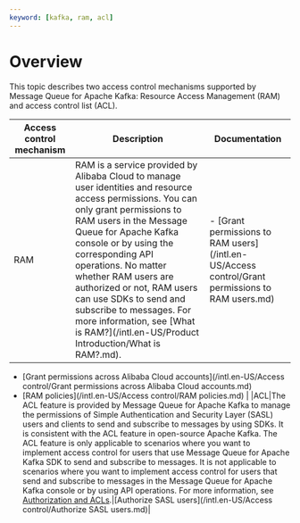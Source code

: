 ```yaml
---
keyword: [kafka, ram, acl]
---
```


# Overview

This topic describes two access control mechanisms supported by Message Queue for Apache Kafka: Resource Access Management \(RAM\) and access control list \(ACL\).

|Access control mechanism|Description|Documentation|
|------------------------|-----------|-------------|
|RAM|RAM is a service provided by Alibaba Cloud to manage user identities and resource access permissions. You can only grant permissions to RAM users in the Message Queue for Apache Kafka console or by using the corresponding API operations. No matter whether RAM users are authorized or not, RAM users can use SDKs to send and subscribe to messages. For more information, see [What is RAM?](/intl.en-US/Product Introduction/What is RAM?.md).|-   [Grant permissions to RAM users](/intl.en-US/Access control/Grant permissions to RAM users.md)
-   [Grant permissions across Alibaba Cloud accounts](/intl.en-US/Access control/Grant permissions across Alibaba Cloud accounts.md)
-   [RAM policies](/intl.en-US/Access control/RAM policies.md) |
|ACL|The ACL feature is provided by Message Queue for Apache Kafka to manage the permissions of Simple Authentication and Security Layer \(SASL\) users and clients to send and subscribe to messages by using SDKs. It is consistent with the ACL feature in open-source Apache Kafka. The ACL feature is only applicable to scenarios where you want to implement access control for users that use Message Queue for Apache Kafka SDK to send and subscribe to messages. It is not applicable to scenarios where you want to implement access control for users that send and subscribe to messages in the Message Queue for Apache Kafka console or by using API operations. For more information, see [Authorization and ACLs](http://kafka.apache.org/090/documentation.html#security_authz).|[Authorize SASL users](/intl.en-US/Access control/Authorize SASL users.md)|

